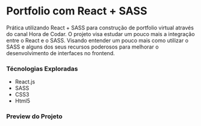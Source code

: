 # Portfolio com React + SASS
Prática utilizando React + SASS para construção de portfolio virtual através do canal Hora de Codar. O projeto visa estudar um pouco mais a integração entre o React e o SASS. Visando entender um pouco mais como utilizar o SASS e alguns dos seus recursos poderosos para melhorar o desenvolvimento de interfaces no frontend.

### Técnologias Exploradas

- React.js
- SASS
- CSS3
- Html5

### Preview do Projeto 

